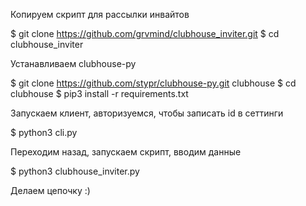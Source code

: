 Копируем скрипт для рассылки инвайтов

$ git clone https://github.com/grvmind/clubhouse_inviter.git
$ cd clubhouse_inviter

Устанавливаем clubhouse-py

$ git clone https://github.com/stypr/clubhouse-py.git clubhouse
$ cd clubhouse
$ pip3 install -r requirements.txt

Запускаем клиент, авторизуемся, чтобы записать id в сеттинги

$ python3 cli.py

Переходим назад, запускаем скрипт, вводим данные

$ python3 clubhouse_inviter.py

Делаем цепочку :)
